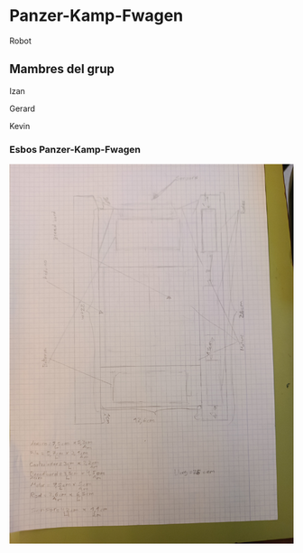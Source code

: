 # Panzer-Kamp-Fwagen
 
 Robot

## Mambres del grup

 Izan
 
 Gerard
 
 Kevin

### Esbos Panzer-Kamp-Fwagen


![Esbos](IMG_20231122_130634.jpg "Panzer-Kamp-Fwagen Esbos")



